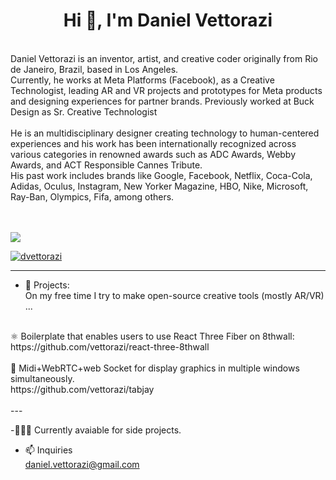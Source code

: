 <h1 align="center">Hi 👋, I'm Daniel Vettorazi</h1>
<br/>
Daniel Vettorazi is an inventor, artist, and creative coder originally
from Rio de Janeiro, Brazil, based in Los Angeles.<br/>
Currently, he works at Meta Platforms (Facebook), as a Creative
Technologist, leading AR and VR projects and prototypes
for Meta products and designing experiences for partner brands. Previously worked at Buck Design as Sr. Creative Technologist <br/> <br/>
He is an multidisciplinary designer creating technology to
human-centered experiences and his work has been
internationally recognized across various categories in renowned
awards such as ADC Awards, Webby Awards, and ACT
Responsible Cannes Tribute. <br/>
His past work includes brands like Google, Facebook, Netflix,
Coca-Cola, Adidas, Oculus, Instagram, New Yorker Magazine,
HBO, Nike, Microsoft, Ray-Ban, Olympics, Fifa, among others.
 <br/><br/><br/>
 
 ![](https://komarev.com/ghpvc/?username=vettorazi&color=green)
 <p align="left"> <a href="https://twitter.com/DVettorazi" target="blank"><img src="https://img.shields.io/twitter/follow/Dvettorazi?logo=twitter&style=for-the-badge" alt="dvettorazi" /></a> </p>


---
- 🔭 Projects: <br/>
On my free time I try to make open-source creative tools (mostly AR/VR) ...
<br/>
⚛ Boilerplate that enables users to use React Three Fiber on 8thwall:<br/>
https://github.com/vettorazi/react-three-8thwall<br/>
<br/>
🎹 Midi+WebRTC+web Socket for display graphics in multiple windows simultaneously.<br/>
https://github.com/vettorazi/tabjay<br/>
<br/>
---

-🧑🏻‍💻 Currently avaiable for side projects.<br/>
- 📫 Inquiries<br/>
daniel.vettorazi@gmail.com<br/>
